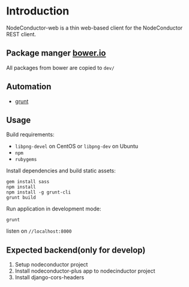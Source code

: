 # Introduction

NodeConductor-web is a thin web-based client for the NodeConductor REST client.

## Package manger [bower.io][5]

All packages from bower are copied to `dev/`

## Automation

* [grunt][6]

## Usage

Build requirements:

* `libpng-devel` on CentOS or `libpng-dev` on Ubuntu
* `npm`
* `rubygems`

Install dependencies and build static assets:

    gem install sass
    npm install
    npm install -g grunt-cli
    grunt build

Run application in development mode:

    grunt

listen on `//localhost:8000`

[5]: http://bower.io
[6]: http://gruntjs.com


## Expected backend(only for develop)

1. Setup nodeconductor project
2. Install nodeconductor-plus app to nodecinductor project
3. Install django-cors-headers
